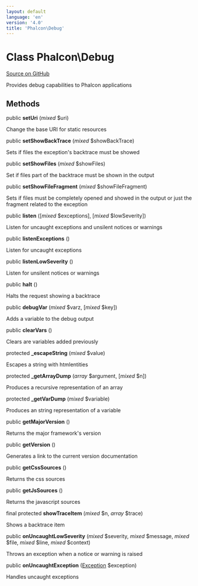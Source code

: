 ```yaml
---
layout: default
language: 'en'
version: '4.0'
title: 'Phalcon\Debug'
---
```

# Class **Phalcon\Debug**

<a href="https://github.com/phalcon/cphalcon/tree/v3.4.0/phalcon/debug.zep" class="btn btn-default btn-sm">Source on GitHub</a>

Provides debug capabilities to Phalcon applications


## Methods
public  **setUri** (*mixed* $uri)

Change the base URI for static resources



public  **setShowBackTrace** (*mixed* $showBackTrace)

Sets if files the exception's backtrace must be showed



public  **setShowFiles** (*mixed* $showFiles)

Set if files part of the backtrace must be shown in the output



public  **setShowFileFragment** (*mixed* $showFileFragment)

Sets if files must be completely opened and showed in the output
or just the fragment related to the exception



public  **listen** ([*mixed* $exceptions], [*mixed* $lowSeverity])

Listen for uncaught exceptions and unsilent notices or warnings



public  **listenExceptions** ()

Listen for uncaught exceptions



public  **listenLowSeverity** ()

Listen for unsilent notices or warnings



public  **halt** ()

Halts the request showing a backtrace



public  **debugVar** (*mixed* $varz, [*mixed* $key])

Adds a variable to the debug output



public  **clearVars** ()

Clears are variables added previously



protected  **_escapeString** (*mixed* $value)

Escapes a string with htmlentities



protected  **_getArrayDump** (*array* $argument, [*mixed* $n])

Produces a recursive representation of an array



protected  **_getVarDump** (*mixed* $variable)

Produces an string representation of a variable



public  **getMajorVersion** ()

Returns the major framework's version



public  **getVersion** ()

Generates a link to the current version documentation



public  **getCssSources** ()

Returns the css sources



public  **getJsSources** ()

Returns the javascript sources



final protected  **showTraceItem** (*mixed* $n, *array* $trace)

Shows a backtrace item



public  **onUncaughtLowSeverity** (*mixed* $severity, *mixed* $message, *mixed* $file, *mixed* $line, *mixed* $context)

Throws an exception when a notice or warning is raised



public  **onUncaughtException** ([Exception](http://php.net/manual/en/class.exception.php) $exception)

Handles uncaught exceptions



